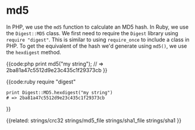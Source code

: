 # md5

In PHP, we use the `md5` function to calculate an MD5 hash. In Ruby, we use
the `Digest::MD5` class. We first need to require the `Digest` library using
`require "digest"`. This is similar to using `require_once` to include a class
in PHP. To get the equivalent of the hash we'd generate using `md5()`, we use
the `hexdigest` method.

{{code:php
    print md5("my string");
    // => 2ba81a47c5512d9e23c435c1f29373cb
}}

{{code:ruby
    require "digest"

    print Digest::MD5.hexdigest("my string")
    # => 2ba81a47c5512d9e23c435c1f29373cb
}}


{{related:
    strings/crc32
    strings/md5_file
    strings/sha1_file
    strings/sha1
}}
